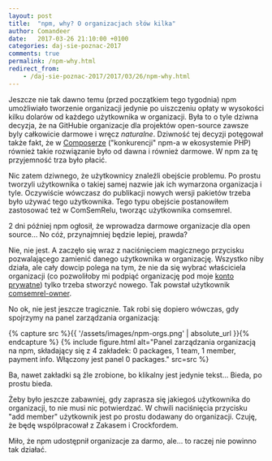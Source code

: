 ```yaml
---
layout: post
title:  "npm, why? O organizacjach słów kilka"
author: Comandeer
date:   2017-03-26 21:10:00 +0100
categories: daj-sie-poznac-2017
comments: true
permalink: /npm-why.html
redirect_from:
    - /daj-sie-poznac-2017/2017/03/26/npm-why.html
---
```


Jeszcze nie tak dawno temu (przed początkiem tego tygodnia) npm umożliwiało tworzenie organizacji jedynie po uiszczeniu opłaty w wysokości kilku dolarów od każdego użytkownika w organizacji. Była to o tyle dziwna decyzja, że na GitHubie organizacje dla projektów open-source zawsze byly całkowicie darmowe i wręcz _naturalne_. Dziwność tej decyzji potęgował także fakt, że w [Composerze](https://getcomposer.org/) ("konkurencji" npm-a w ekosystemie PHP) również takie rozwiązanie było od dawna i również darmowe. W npm za tę przyjemność trza było płacić.

Nic zatem dziwnego, że użytkownicy znaleźli obejście problemu. Po prostu tworzyli użytkownika o takiej samej nazwie jak ich wymarzona organizacja i tyle. Oczywiście wówczasz do publikacji nowych wersji pakietów trzeba było używać tego użytkownika. Tego typu obejście postanowiłem zastosować też w ComSemRelu, tworząc użytkownika comsemrel.

2 dni później npm ogłosił, że wprowadza darmowe organizacje dla open source… No cóż, przynajmniej będzie lepiej, prawda?

Nie, nie jest. A zaczęło się wraz z naciśnięciem magicznego przycisku pozwalającego zamienić danego użytkownika w organizację. Wszystko niby działa, ale cały dowcip polega na tym, że nie da się wybrać właściciela organizacji (co pozwoliłoby mi podpiąć organizację pod moje [konto prywatne](https://www.npmjs.com/~comandeer)) tylko trzeba stworzyć nowego. Tak powstał użytkownik [comsemrel-owner](https://www.npmjs.com/~comsemrel-owner).

No ok, nie jest jeszcze tragicznie. Tak robi się dopiero wówczas, gdy spojrzymy na panel zarządzania organizacją:

{% capture src %}{{ '/assets/images/npm-orgs.png' | absolute_url }}{% endcapture %}
{% include figure.html alt="Panel zarządzania organizacją na npm, składający się z 4 zakładek: 0 packages, 1 team, 1 member, payment info. Włączony jest panel 0 packages." src=src %}

Ba, nawet zakładki są źle zrobione, bo klikalny jest jedynie tekst… Bieda, po prostu bieda.

Żeby było jeszcze zabawniej, gdy zaprasza się jakiegoś użytkownika do organizacji, to nie musi nic potwierdzać. W chwili naciśnięcia przycisku "add member" użytkownik jest po prostu dodawany do organizacji. Czuję, że będę wspólpracował z Zakasem i Crockfordem.

Miło, że npm udostępnił organizacje za darmo, ale… to raczej nie powinno tak działać.
